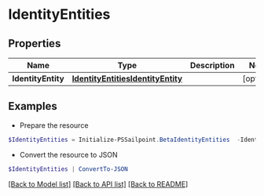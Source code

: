# IdentityEntities
## Properties

Name | Type | Description | Notes
------------ | ------------- | ------------- | -------------
**IdentityEntity** | [**IdentityEntitiesIdentityEntity**](IdentityEntitiesIdentityEntity.md) |  | [optional] 

## Examples

- Prepare the resource
```powershell
$IdentityEntities = Initialize-PSSailpoint.BetaIdentityEntities  -IdentityEntity null
```

- Convert the resource to JSON
```powershell
$IdentityEntities | ConvertTo-JSON
```

[[Back to Model list]](../README.md#documentation-for-models) [[Back to API list]](../README.md#documentation-for-api-endpoints) [[Back to README]](../README.md)

